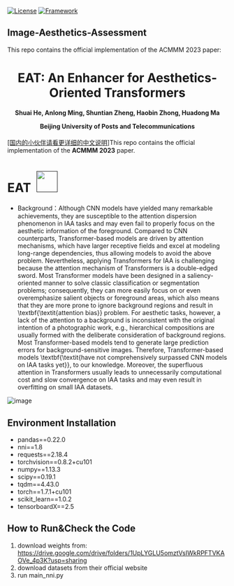 [![License](https://img.shields.io/badge/License-Apache%202.0-blue.svg)](https://opensource.org/licenses/Apache-2.0)
[![Framework](https://img.shields.io/badge/PyTorch-%23EE4C2C.svg?&logo=PyTorch&logoColor=white)](https://pytorch.org/)


## Image-Aesthetics-Assessment
This repo contains the official implementation of the ACMMM 2023 paper:

<div align="center">
<h1>
<b>
EAT: An Enhancer for Aesthetics-Oriented Transformers
</b>
</h1>
<h4>
<b>
Shuai He, Anlong Ming, Shuntian Zheng, Haobin Zhong, Huadong Ma
    
Beijing University of Posts and Telecommunications
</b>
</h4>
</div>

[[国内的小伙伴请看更详细的中文说明]](https://github.com/woshidandan/Image-Aesthetics-Assessment/blob/main/README_CN.md)This repo contains the official implementation of the **ACMMM 2023** paper.

# EAT &nbsp;<a href=""><img width="48" src="https://github.com/woshidandan/Image-Color-Aesthetics-Assessment/assets/15050507/94354c2b-c70e-4d31-bc40-4a2c76d671ff"></a>
* Background：Although CNN models have yielded many remarkable achievements, they are susceptible to the attention dispersion phenomenon in IAA tasks and may even fail to properly focus on the aesthetic information of the foreground. Compared to CNN counterparts, Transformer-based models are driven by attention mechanisms, which have larger receptive fields and excel at modeling long-range dependencies, thus allowing models to avoid the above problem. Nevertheless, applying Transformers for IAA is challenging because the attention mechanism of Transformers is a double-edged sword. Most Transformer models have been designed in a saliency-oriented manner to solve classic classification or segmentation problems; consequently, they can more easily focus on or even overemphasize salient objects or foreground areas, which also means that they are more prone to ignore background regions and result in \textbf{\textit{attention bias}} problem. For aesthetic tasks, however, a lack of the attention to a background is inconsistent with the original intention of a photographic work, e.g., hierarchical compositions are usually formed with the deliberate consideration of background regions. Most Transformer-based models tend to generate large prediction errors for background-sensitive images. Therefore, Transformer-based models \textbf{\textit{have not comprehensively surpassed CNN models on IAA tasks yet}}, to our knowledge. Moreover, the superfluous attention in Transformers usually leads to unnecessarily computational cost and slow convergence on IAA tasks and may even result in overfitting on small IAA datasets.

![image](https://github.com/woshidandan/Image-Aesthetics-Assessment/assets/15050507/252d9bfc-4fac-47f5-bee8-930aecdec109)


## Environment Installation
* pandas==0.22.0
* nni==1.8
* requests==2.18.4
* torchvision==0.8.2+cu101
* numpy==1.13.3
* scipy==0.19.1
* tqdm==4.43.0
* torch==1.7.1+cu101
* scikit_learn==1.0.2
* tensorboardX==2.5


## How to Run&Check the Code
1. download weights from: https://drive.google.com/drive/folders/1UpLYGLU5omztVsIWkRPFTVKAOVe_4p3K?usp=sharing
2. download datasets from their official website
2. run main_nni.py
